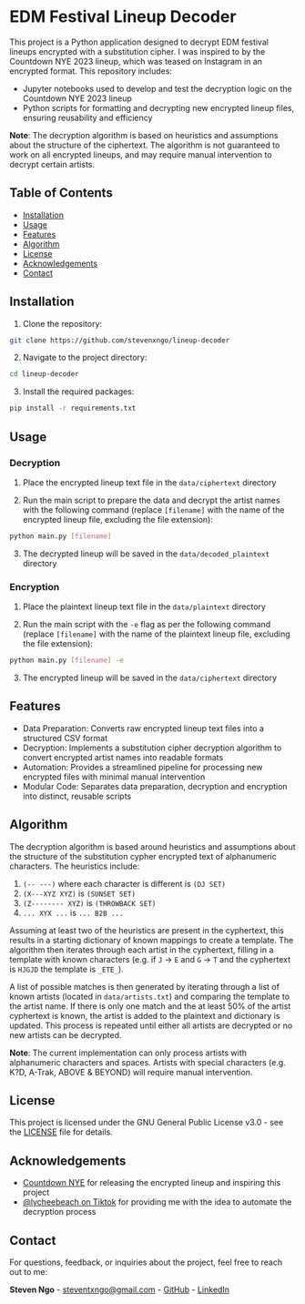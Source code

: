 # EDM Festival Lineup Decoder

This project is a Python application designed to decrypt EDM festival lineups encrypted with a substitution cipher. I was inspired to by the Countdown NYE 2023 lineup, which was teased on Instagram in an encrypted format. This repository includes:

- Jupyter notebooks used to develop and test the decryption logic on the Countdown NYE 2023 lineup
- Python scripts for formatting and decrypting new encrypted lineup files, ensuring reusability and efficiency

**Note**: The decryption algorithm is based on heuristics and assumptions about the structure of the ciphertext. The algorithm is not guaranteed to work on all encrypted lineups, and may require manual intervention to decrypt certain artists.

## Table of Contents

- [Installation](#installation)
- [Usage](#usage)
- [Features](#features)
- [Algorithm](#algorithm)
- [License](#license)
- [Acknowledgements](#acknowledgements)
- [Contact](#contact)

## Installation

1. Clone the repository:

```bash
git clone https://github.com/stevenxngo/lineup-decoder
```

2. Navigate to the project directory:

```bash
cd lineup-decoder
```

3. Install the required packages:

```bash
pip install -r requirements.txt
```

## Usage

### Decryption

1. Place the encrypted lineup text file in the `data/ciphertext` directory

2. Run the main script to prepare the data and decrypt the artist names with the following command (replace `[filename]` with the name of the encrypted lineup file, excluding the file extension):

```bash
python main.py [filename]
```

3. The decrypted lineup will be saved in the `data/decoded_plaintext` directory

### Encryption

1. Place the plaintext lineup text file in the `data/plaintext` directory

2. Run the main script with the `-e` flag as per the following command (replace `[filename]` with the name of the plaintext lineup file, excluding the file extension):

```bash
python main.py [filename] -e
```

3. The encrypted lineup will be saved in the `data/ciphertext` directory

## Features
- Data Preparation: Converts raw encrypted lineup text files into a structured CSV format
- Decryption: Implements a substitution cipher decryption algorithm to convert encrypted artist names into readable formats
- Automation: Provides a streamlined pipeline for processing new encrypted files with minimal manual intervention
- Modular Code: Separates data preparation, decryption and encryption into distinct, reusable scripts

## Algorithm

The decryption algorithm is based around heuristics and assumptions about the structure of the substitution cypher encrypted text of alphanumeric characters. The heuristics include:

1. `(-- ---)` where each character is different is `(DJ SET)`
2. `(X---XYZ XYZ)` is `(SUNSET SET)`
3. `(Z-------- XYZ)` is `(THROWBACK SET)`
4. `... XYX ...` is `... B2B ...`

Assuming at least two of the heuristics are present in the cyphertext, this results in a starting dictionary of known mappings to create a template. The algorithm then iterates through each artist in the cyphertext, filling in a template with known characters (e.g. if `J` -> `E` and `G` -> `T` and the cyphertext is `HJGJD` the template is `_ETE_`).

A list of possible matches is then generated by iterating through a list of known artists (located in `data/artists.txt`) and comparing the template to the artist name. If there is only one match and the at least 50% of the artist cyphertext is known, the artist is added to the plaintext and dictionary is updated. This process is repeated until either all artists are decrypted or no new artists can be decrypted.

**Note**: The current implementation can only process artists with alphanumeric characters and spaces. Artists with special characters (e.g. K?D, A-Trak, ABOVE & BEYOND) will require manual intervention.

## License

This project is licensed under the GNU General Public License v3.0 - see the [LICENSE](LICENSE) file for details.

## Acknowledgements

- [Countdown NYE](https://countdownnye.com/) for releasing the encrypted lineup and inspiring this project
- [@lycheebeach on Tiktok](https://www.tiktok.com/t/ZPRKy1PYB/) for providing me with the idea to automate the decryption process

## Contact

For questions, feedback, or inquiries about the project, feel free to reach out to me:

**Steven Ngo** - [steventxngo@gmail.com](mailto:steventxngo@gmail.com) - [GitHub](https://github.com/stevenxngo) - [LinkedIn](https://www.linkedin.com/in/stevenxngo/)
